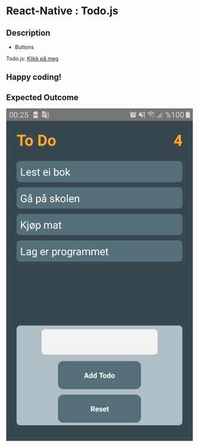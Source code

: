 # React-Native : Todo.js 

## Description
- Buttons

Todo.js: [Klikk på meg](https://github.com/serdardurmus/React-Native-koder/blob/main/learnReactNative/src/Todo//Todo.js)


## Happy coding!

## Expected Outcome

![Todo.js](../images/Todo/Todo.jpg)
